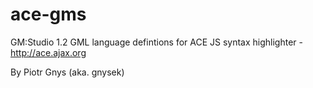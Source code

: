 ace-gms
=======

GM:Studio 1.2 GML language defintions for ACE JS syntax highlighter - http://ace.ajax.org

By Piotr Gnys (aka. gnysek)
